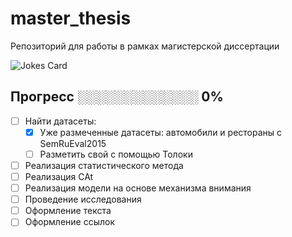 # master_thesis
Репозиторий для работы в рамках магистерской диссертации

![Jokes Card](https://readme-jokes.vercel.app/api)

## Прогресс ░░░░░░░░░░░░░ 0%
- [ ] Найти датасеты:
    - [x] Уже размеченные датасеты: автомобили и рестораны с SemRuEval2015
    - [ ] Разметить свой с помощью Толоки
- [ ] Реализация статистического метода
- [ ] Реализация CAt 
- [ ] Реализация модели на основе механизма внимания 
- [ ] Проведение исследования
- [ ] Оформление текста 
- [ ] Оформление ссылок
